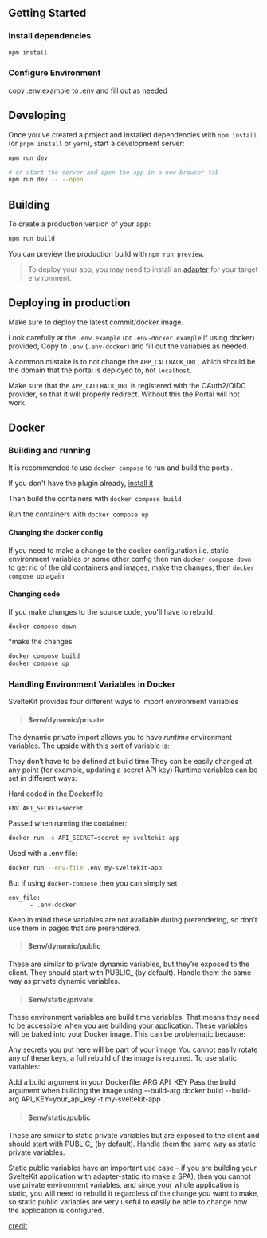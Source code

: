 ## Getting Started

### Install dependencies
```bash
npm install
```

### Configure Environment
copy .env.example to .env and fill out as needed 

## Developing

Once you've created a project and installed dependencies with `npm install` (or `pnpm install` or `yarn`), start a development server:

```bash
npm run dev

# or start the server and open the app in a new browser tab
npm run dev -- --open
```

## Building

To create a production version of your app:

```bash
npm run build
```

You can preview the production build with `npm run preview`.

> To deploy your app, you may need to install an [adapter](https://svelte.dev/docs/kit/adapters) for your target environment.

## Deploying in production
Make sure to deploy the latest commit/docker image.

Look carefully at the `.env.example` (or `.env-docker.example` if using docker) provided, Copy to `.env` (`.env-docker`) and fill out the variables as needed. 

A common mistake is to not change the `APP_CALLBACK_URL`, which should be the domain that the portal is deployed to, not `localhost`.

Make sure that the `APP_CALLBACK_URL` is registered with the OAuth2/OIDC provider, so that it will properly redirect. Without this the Portal will not work. 



## Docker
### Building and running
It is recommended to use `docker compose` to run and build the portal.

If you don't have the plugin already, [install it](https://docs.docker.com/compose/install/linux/)

Then build the containers with `docker compose build`

Run the containers with `docker compose up`

#### Changing the docker config
If you need to make a change to the docker configuration i.e. static environment variables or some other config then run `docker compose down` to get rid of the old containers and images, make the changes, then `docker compose up` again

#### Changing code
If you make changes to the source code, you'll have to rebuild.

`docker compose down`

*make the changes

```bash
docker compose build
docker compose up
```

### Handling Environment Variables in Docker
SvelteKit provides four different ways to import environment variables

> #### $env/dynamic/private
The dynamic private import allows you to have _runtime_ environment variables. The upside with this sort of variable is:

They don’t have to be defined at build time
They can be easily changed at any point (for example, updating a secret API key)
Runtime variables can be set in different ways:

Hard coded in the Dockerfile:
```docker
ENV API_SECRET=secret
```
Passed when running the container:
```bash
docker run -e API_SECRET=secret my-sveltekit-app
```
Used with a .env file:
```bash
docker run --env-file .env my-sveltekit-app
```

But if using `docker-compose` then you can simply set 
```docker-compose
env_file:
      - .env-docker
```


Keep in mind these variables are not available during prerendering, so don’t use them in pages that are prerendered.

> #### $env/dynamic/public
These are similar to private dynamic variables, but they’re exposed to the client. They should start with PUBLIC_ (by default). Handle them the same way as private dynamic variables.


> #### $env/static/private

These environment variables are build time variables. That means they need to be accessible when you are building your application. These variables will be baked into your Docker image. This can be problematic because:

Any secrets you put here will be part of your image
You cannot easily rotate any of these keys, a full rebuild of the image is required.
To use static variables:

Add a build argument in your Dockerfile:
ARG API_KEY
Pass the build argument when building the image using --build-arg
docker build --build-arg API_KEY=your_api_key -t my-sveltekit-app .

> #### $env/static/public
These are similar to static private variables but are exposed to the client and should start with PUBLIC_ (by default). Handle them the same way as static private variables.

Static public variables have an important use case – if you are building your SvelteKit application with adapter-static (to make a SPA), then you cannot use private environment variables, and since your whole application is static, you will need to rebuild it regardless of the change you want to make, so static public variables are very useful to easily be able to change how the application is configured.

[credit](https://khromov.se/dockerizing-your-sveltekit-applications-a-practical-guide/)
